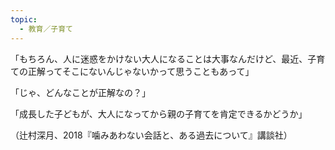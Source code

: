 ```yaml
---
topic:
  - 教育／子育て
---
```

「もちろん、人に迷惑をかけない大人になることは大事なんだけど、最近、子育ての正解ってそこにないんじゃないかって思うこともあって」

「じゃ、どんなことが正解なの？」

「成長した子どもが、大人になってから親の子育てを肯定できるかどうか」

（辻村深月、2018『噛みあわない会話と、ある過去について』講談社）